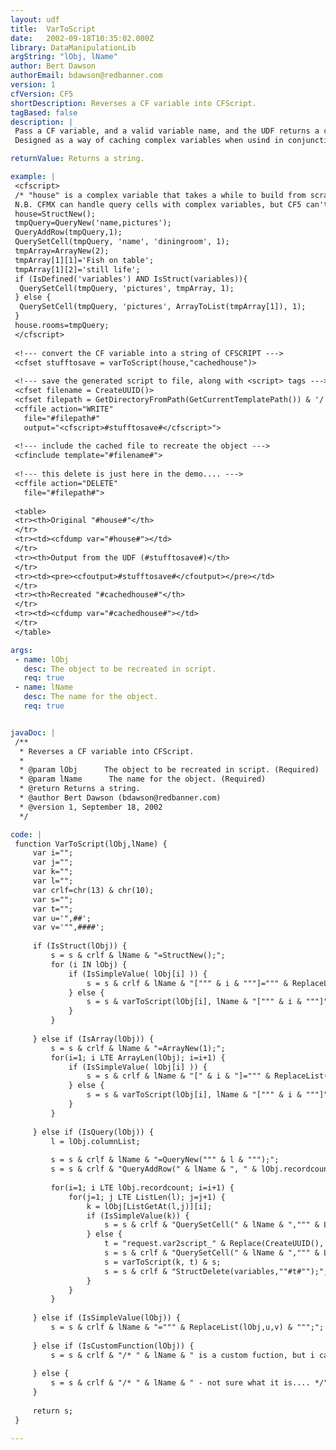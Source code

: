 ```yaml
---
layout: udf
title:  VarToScript
date:   2002-09-18T10:35:02.000Z
library: DataManipulationLib
argString: "lObj, lName"
author: Bert Dawson
authorEmail: bdawson@redbanner.com
version: 1
cfVersion: CF5
shortDescription: Reverses a CF variable into CFScript.
tagBased: false
description: |
 Pass a CF variable, and a valid variable name, and the UDF returns a chunk of CFscript that will, when run, recreate the original var as a variable with the name passed as the second argument.
 Designed as a way of caching complex variables when usind in conjunction with CFfile (or similar).

returnValue: Returns a string.

example: |
 <cfscript>
 /* "house" is a complex variable that takes a while to build from scratch, but for this demo i'll hard code it.
 N.B. CFMX can handle query cells with complex variables, but CF5 can't, hence the check on the variables scope... */
 house=StructNew();
 tmpQuery=QueryNew('name,pictures');
 QueryAddRow(tmpQuery,1);
 QuerySetCell(tmpQuery, 'name', 'diningroom', 1);
 tmpArray=ArrayNew(2);
 tmpArray[1][1]='Fish on table';
 tmpArray[1][2]='still life';
 if (IsDefined('variables') AND IsStruct(variables)){
  QuerySetCell(tmpQuery, 'pictures', tmpArray, 1);
 } else {
  QuerySetCell(tmpQuery, 'pictures', ArrayToList(tmpArray[1]), 1);
 }
 house.rooms=tmpQuery;
 </cfscript>
 
 <!--- convert the CF variable into a string of CFSCRIPT --->
 <cfset stufftosave = varToScript(house,"cachedhouse")>
 
 <!--- save the generated script to file, along with <script> tags --->
 <cfset filename = CreateUUID()>
 <cfset filepath = GetDirectoryFromPath(GetCurrentTemplatePath()) & '/' & filename>
 <cffile action="WRITE"
   file="#filepath#"
   output="<cfscript>#stufftosave#</cfscript>">
 
 <!--- include the cached file to recreate the object --->
 <cfinclude template="#filename#">
 
 <!--- this delete is just here in the demo.... --->
 <cffile action="DELETE"
   file="#filepath#"> 
 
 <table>
 <tr><th>Original "#house#"</th>
 </tr>
 <tr><td><cfdump var="#house#"></td>
 </tr>
 <tr><th>Output from the UDF (#stufftosave#)</th>
 </tr>
 <tr><td><pre><cfoutput>#stufftosave#</cfoutput></pre></td>
 </tr>
 <tr><th>Recreated "#cachedhouse#"</th>
 </tr>
 <tr><td><cfdump var="#cachedhouse#"></td>
 </tr>
 </table>

args:
 - name: lObj
   desc: The object to be recreated in script.
   req: true
 - name: lName
   desc: The name for the object.
   req: true


javaDoc: |
 /**
  * Reverses a CF variable into CFScript.
  * 
  * @param lObj      The object to be recreated in script. (Required)
  * @param lName      The name for the object. (Required)
  * @return Returns a string. 
  * @author Bert Dawson (bdawson@redbanner.com) 
  * @version 1, September 18, 2002 
  */

code: |
 function VarToScript(lObj,lName) {
     var i="";
     var j="";
     var k="";
     var l="";
     var crlf=chr(13) & chr(10);
     var s="";
     var t="";
     var u='",##';
     var v='"",####';
 
     if (IsStruct(lObj)) {
         s = s & crlf & lName & "=StructNew();";
         for (i IN lObj) {
             if (IsSimpleValue( lObj[i] )) {
                 s = s & crlf & lName & "[""" & i & """]=""" & ReplaceList(lObj[i],u,v) & """;";
             } else {
                 s = s & varToScript(lObj[i], lName & "[""" & i & """]");
             }
         }
 
     } else if (IsArray(lObj)) {
         s = s & crlf & lName & "=ArrayNew(1);";
         for(i=1; i LTE ArrayLen(lObj); i=i+1) {
             if (IsSimpleValue( lObj[i] )) {
                 s = s & crlf & lName & "[" & i & "]=""" & ReplaceList(lObj[i],u,v) & """;";
             } else {
                 s = s & varToScript(lObj[i], lName & "[""" & i & """]");
             }
         }
 
     } else if (IsQuery(lObj)) {
         l = lObj.columnList;
 
         s = s & crlf & lName & "=QueryNew(""" & l & """);";
         s = s & crlf & "QueryAddRow(" & lName & ", " & lObj.recordcount & ");";
 
         for(i=1; i LTE lObj.recordcount; i=i+1) {
             for(j=1; j LTE ListLen(l); j=j+1) {
                 k = lObj[ListGetAt(l,j)][i];
                 if (IsSimpleValue(k)) {
                     s = s & crlf & "QuerySetCell(" & lName & ",""" & ListGetAt(l,j) & """, """ & ReplaceList(k,u,v) & """," & i & ");";
                 } else {
                     t = "request.var2script_" & Replace(CreateUUID(),'-','_','all');
                     s = s & crlf & "QuerySetCell(" & lName & ",""" & ListGetAt(l,j) & """, " & t & "," & i & ");";
                     s = varToScript(k, t) & s;
                     s = s & crlf & "StructDelete(variables,""#t#"");";
                 }
             }
         }
 
     } else if (IsSimpleValue(lObj)) {
         s = s & crlf & lName & "=""" & ReplaceList(lObj,u,v) & """;";
 
     } else if (IsCustomFunction(lObj)) {
         s = s & crlf & "/* " & lName & " is a custom fuction, but i can't cfscript it */";
 
     } else {
         s = s & crlf & "/* " & lName & " - not sure what it is.... */";
     }
 
     return s;
 }

---
```


